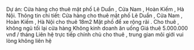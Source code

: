 Dự án: Cửa hàng cho thuê mặt phố Lê Duẩn , Cửa Nam , Hoàn Kiếm , Hà Nội. Thông tin chi tiết: Cửa hàng cho thuê mặt phố Lê Duẩn , Cửa Nam , Hoàn Kiếm , Hà Nội cho thuê 18m2 Mặt phố để xe rộng rãi . Cho thuê , không ngủ tối lại cửa hàng Không kinh doanh ăn uống Giá thuê 5.000.000 vnđ / tháng Liên hệ trực tiếp chính chủ cho thuê , trung gian môi giới vui lòng không liên hệ